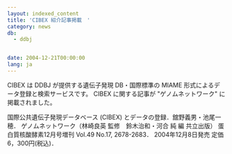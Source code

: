 ```yaml
---
layout: indexed_content
title: 'CIBEX 紹介記事掲載　'
category: news
db:
  - ddbj


date: 2004-12-21T00:00:00
lang: ja
---
```


CIBEX は DDBJ が提供する遺伝子発現 DB・国際標準の MIAME 形式によるデータ登録と検索サービスです。 CIBEX に関する記事が "ゲノムネットワーク" に掲載されました。

<p>国際公共遺伝子発現データベース (CIBEX) とデータの登録．舘野義男・池尾一穂． ゲノムネットワーク（林崎良英 監修　鈴木治和・河合 純 編 共立出版） 蛋白質核酸酵素12月号増刊 Vol.49 No.17, 2678-2683． 2004年12月8日発売 定価6，300円(税込)．</p>
